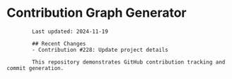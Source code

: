 # Contribution Graph Generator
            
            Last updated: 2024-11-19
            
            ## Recent Changes
            - Contribution #228: Update project details
            
            This repository demonstrates GitHub contribution tracking and commit generation.
        